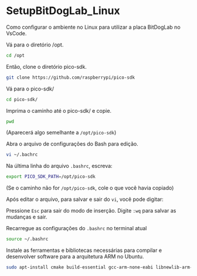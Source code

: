 # SetupBitDogLab_Linux
Como configurar o ambiente no Linux para utilizar a placa BitDogLab no VsCode.


Vá para o diretório /opt.
 
```sh
cd /opt
```
Então, clone o diretório pico-sdk.
  
```sh
git clone https://github.com/raspberrypi/pico-sdk
```

Vá para o pico-sdk/
```sh
cd pico-sdk/
```

Imprima o caminho até o pico-sdk/ e copie.
```sh
pwd
```
(Aparecerá algo semelhante a ```/opt/pico-sdk```)

Abra o arquivo de configurações do Bash para edição.
```sh
vi ~/.bachrc
```

Na última linha do arquivo ```.bashrc```, escreva:
```sh
export PICO_SDK_PATH=/opt/pico-sdk
```
(Se o caminho não for ```/opt/pico-sdk```, cole o que você havia copiado)

Após editar o arquivo, para salvar e sair do ```vi```, você pode digitar:

Pressione ```Esc``` para sair do modo de inserção.
Digite ```:wq``` para salvar as mudanças e sair.

Recarregue as configurações do ```.bashrc``` no terminal atual
```sh
source ~/.bashrc
```

Instale as ferramentas e bibliotecas necessárias para compilar e desenvolver software para a arquitetura ARM no Ubuntu.
```sh
sudo apt-install cmake build-essential gcc-arm-none-eabi libnewlib-arm-none-eabi
```

```sh

```

```sh

```

```sh

```
